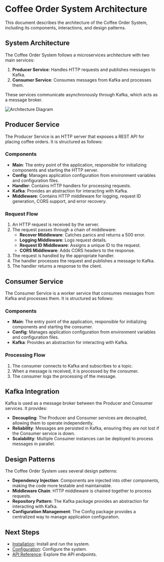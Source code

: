 # Coffee Order System Architecture

This document describes the architecture of the Coffee Order System, including its components, interactions, and design patterns.

## System Architecture

The Coffee Order System follows a microservices architecture with two main services:

1. **Producer Service**: Handles HTTP requests and publishes messages to Kafka.
2. **Consumer Service**: Consumes messages from Kafka and processes them.

These services communicate asynchronously through Kafka, which acts as a message broker.

![Architecture Diagram](images/architecture.png)

## Producer Service

The Producer Service is an HTTP server that exposes a REST API for placing coffee orders. It is structured as follows:

### Components

- **Main**: The entry point of the application, responsible for initializing components and starting the HTTP server.
- **Config**: Manages application configuration from environment variables and configuration files.
- **Handler**: Contains HTTP handlers for processing requests.
- **Kafka**: Provides an abstraction for interacting with Kafka.
- **Middleware**: Contains HTTP middleware for logging, request ID generation, CORS support, and error recovery.

### Request Flow

1. An HTTP request is received by the server.
2. The request passes through a chain of middleware:
   - **Recover Middleware**: Catches panics and returns a 500 error.
   - **Logging Middleware**: Logs request details.
   - **Request ID Middleware**: Assigns a unique ID to the request.
   - **CORS Middleware**: Adds CORS headers to the response.
3. The request is handled by the appropriate handler.
4. The handler processes the request and publishes a message to Kafka.
5. The handler returns a response to the client.

## Consumer Service

The Consumer Service is a worker service that consumes messages from Kafka and processes them. It is structured as follows:

### Components

- **Main**: The entry point of the application, responsible for initializing components and starting the consumer.
- **Config**: Manages application configuration from environment variables and configuration files.
- **Kafka**: Provides an abstraction for interacting with Kafka.

### Processing Flow

1. The consumer connects to Kafka and subscribes to a topic.
2. When a message is received, it is processed by the consumer.
3. The consumer logs the processing of the message.

## Kafka Integration

Kafka is used as a message broker between the Producer and Consumer services. It provides:

- **Decoupling**: The Producer and Consumer services are decoupled, allowing them to operate independently.
- **Reliability**: Messages are persisted in Kafka, ensuring they are not lost if the Consumer service is down.
- **Scalability**: Multiple Consumer instances can be deployed to process messages in parallel.

## Design Patterns

The Coffee Order System uses several design patterns:

- **Dependency Injection**: Components are injected into other components, making the code more testable and maintainable.
- **Middleware Chain**: HTTP middleware is chained together to process requests.
- **Repository Pattern**: The Kafka package provides an abstraction for interacting with Kafka.
- **Configuration Management**: The Config package provides a centralized way to manage application configuration.

## Next Steps

- [Installation](installation.md): Install and run the system.
- [Configuration](configuration.md): Configure the system.
- [API Reference](api-reference.md): Explore the API endpoints.

